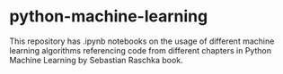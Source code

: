 # python-machine-learning
This repository has .ipynb notebooks on the usage of different machine learning algorithms referencing code from different chapters in Python Machine Learning by Sebastian Raschka book. 
